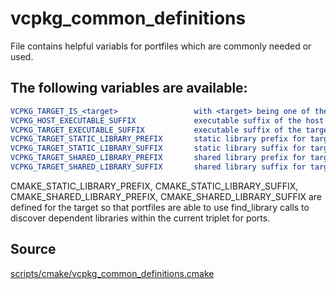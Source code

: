 # vcpkg_common_definitions

File contains helpful variabls for portfiles which are commonly needed or used.

## The following variables are available:
```cmake
VCPKG_TARGET_IS_<target>                 with <target> being one of the following: WINDOWS, UWP, LINUX, OSX, ANDROID, FREEBSD. only defined if <target>
VCPKG_HOST_EXECUTABLE_SUFFIX             executable suffix of the host
VCPKG_TARGET_EXECUTABLE_SUFFIX           executable suffix of the target
VCPKG_TARGET_STATIC_LIBRARY_PREFIX       static library prefix for target (same as CMAKE_STATIC_LIBRARY_PREFIX)
VCPKG_TARGET_STATIC_LIBRARY_SUFFIX       static library suffix for target (same as CMAKE_STATIC_LIBRARY_SUFFIX)
VCPKG_TARGET_SHARED_LIBRARY_PREFIX       shared library prefix for target (same as CMAKE_SHARED_LIBRARY_PREFIX)
VCPKG_TARGET_SHARED_LIBRARY_SUFFIX       shared library suffix for target (same as CMAKE_SHARED_LIBRARY_SUFFIX)
```

CMAKE_STATIC_LIBRARY_PREFIX, CMAKE_STATIC_LIBRARY_SUFFIX, CMAKE_SHARED_LIBRARY_PREFIX, CMAKE_SHARED_LIBRARY_SUFFIX are defined for the target so that 
portfiles are able to use find_library calls to discover dependent libraries within the current triplet for ports. 


## Source
[scripts/cmake/vcpkg_common_definitions.cmake](https://github.com/Microsoft/vcpkg/blob/master/scripts/cmake/vcpkg_common_definitions.cmake)
